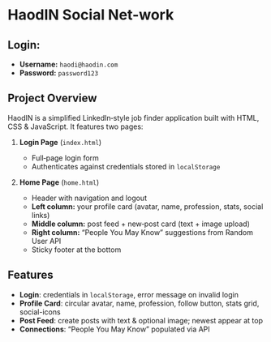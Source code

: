 # HaodIN Social Net-work

## Login:
   - **Username:** `haodi@haodin.com`
   - **Password:** `password123`

## Project Overview
HaodIN is a simplified LinkedIn‑style job finder application built with HTML, CSS & JavaScript. It features two pages:

1. **Login Page** (`index.html`) 

   - Full‑page login form  
   - Authenticates against credentials stored in `localStorage`  

2. **Home Page** (`home.html`)  

   - Header with navigation and logout  
   - **Left column:** your profile card (avatar, name, profession, stats, social links)  
   - **Middle column:** post feed + new‑post card (text + image upload)  
   - **Right column:** “People You May Know” suggestions from Random User API  
   - Sticky footer at the bottom

## Features

- **Login**: credentials in `localStorage`, error message on invalid login  
- **Profile Card**: circular avatar, name, profession, follow button, stats grid, social-icons  
- **Post Feed**: create posts with text & optional image; newest appear at top  
- **Connections**: “People You May Know” populated via API  
